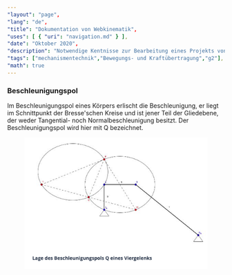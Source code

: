 ```yaml
---
"layout": "page",
"lang": "de",
"title": "Dokumentation von Webkinematik",
"uses": [ { "uri": "navigation.md" } ],
"date": "Oktober 2020",
"description": "Notwendige Kentnisse zur Bearbeitung eines Projekts von Webkinematik",
"tags": ["mechanismentechnik","Bewegungs- und Kraftübertragung","g2"],
"math": true
---
```


### Beschleunigungspol

Im Beschleunigungspol eines Körpers erlischt die Beschleunigung, er liegt im Schnittpunkt der Bresse'schen Kreise und ist jener Teil der Gliedebene, der weder Tangential- noch Normalbeschleunigung besitzt. Der Beschleunigungspol wird hier mit Q bezeichnet.

<figure>

<img src="./Bilder/bild 14.png">

</figure>
